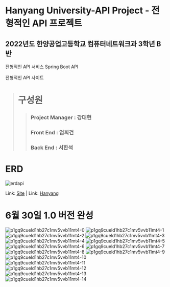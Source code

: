 # Hanyang University-API Project - 전형적인 API 프로젝트

## 2022년도 한양공업고등학교 컴퓨터네트워크과 3학년 B반


전형적인 API 서비스 Spring Boot API

전형적인 API 사이트




> # 구성원
> > ### Project Manager : 강대현
> > ### Front End : 엄희건
> > ### Back End : 서한석




# ERD
![erdapi](https://user-images.githubusercontent.com/56254170/177822410-7628d111-596b-4ea4-a189-8ab7a5a21824.png)

Link: [Site](https://전형.kro.kr/ "홈페이지") |
Link: [Hanyang](https://hanyang.sen.hs.kr/index.do "한양공업고등학교")



# 6월 30일 1.0 버전 완성

![p1gq9cueld1hb27c1mv5vvb11mt4-0](https://user-images.githubusercontent.com/53990946/221562283-03a19855-c0eb-4898-bf74-ca4323725bb0.jpg)
![p1gq9cueld1hb27c1mv5vvb11mt4-1](https://user-images.githubusercontent.com/53990946/221562288-b30f2781-960f-457c-b459-67cab4ffc039.jpg)
![p1gq9cueld1hb27c1mv5vvb11mt4-2](https://user-images.githubusercontent.com/53990946/221562293-5401ed24-bb42-40e0-85db-9bf11ab62869.jpg)
![p1gq9cueld1hb27c1mv5vvb11mt4-3](https://user-images.githubusercontent.com/53990946/221562295-6db09cb6-d8ff-4009-bf61-fd42f421ab2f.jpg)
![p1gq9cueld1hb27c1mv5vvb11mt4-4](https://user-images.githubusercontent.com/53990946/221562296-2e07c782-2c60-4219-b86f-94890ef732c0.jpg)
![p1gq9cueld1hb27c1mv5vvb11mt4-5](https://user-images.githubusercontent.com/53990946/221562297-42c409ff-0595-4289-8f0d-82441ecd2d53.jpg)
![p1gq9cueld1hb27c1mv5vvb11mt4-6](https://user-images.githubusercontent.com/53990946/221562299-014d56b8-8ddd-44ff-a71e-83d1fd273743.jpg)
![p1gq9cueld1hb27c1mv5vvb11mt4-7](https://user-images.githubusercontent.com/53990946/221562303-cb086574-4494-49d7-bfea-8674b26d1605.jpg)
![p1gq9cueld1hb27c1mv5vvb11mt4-8](https://user-images.githubusercontent.com/53990946/221562306-132d7147-7225-46d9-abf3-3a043c27604f.jpg)
![p1gq9cueld1hb27c1mv5vvb11mt4-9](https://user-images.githubusercontent.com/53990946/221562310-5649240c-d783-4399-a9c6-a449369a7074.jpg)
![p1gq9cueld1hb27c1mv5vvb11mt4-10](https://user-images.githubusercontent.com/53990946/221562312-5d39c91f-a0a5-4360-a554-cfd2bba36c82.jpg)
![p1gq9cueld1hb27c1mv5vvb11mt4-11](https://user-images.githubusercontent.com/53990946/221562314-72cef5da-8660-41fc-9995-3408d8d65e52.jpg)
![p1gq9cueld1hb27c1mv5vvb11mt4-12](https://user-images.githubusercontent.com/53990946/221562317-73641398-a7d2-4f56-ae31-7512dd607f55.jpg)
![p1gq9cueld1hb27c1mv5vvb11mt4-13](https://user-images.githubusercontent.com/53990946/221562322-1f3a37e6-ad34-403b-a355-56f09425cdf6.jpg)
![p1gq9cueld1hb27c1mv5vvb11mt4-14](https://user-images.githubusercontent.com/53990946/221562327-4a6bbf47-d846-4dac-9af7-ffed4ecca839.jpg)
